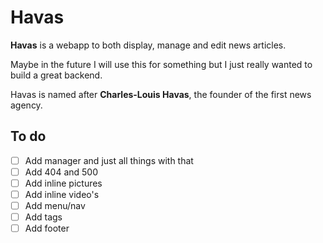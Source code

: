 # Havas

**Havas** is a webapp to both display, manage and edit news articles.

Maybe in the future I will use this for something but I just really wanted to build a great backend.

Havas is named after **Charles-Louis Havas**, the founder of the first news agency.

## To do

- [ ] Add manager and just all things with that
- [ ] Add 404 and 500
- [ ] Add inline pictures
- [ ] Add inline video's
- [ ] Add menu/nav
- [ ] Add tags
- [ ] Add footer
